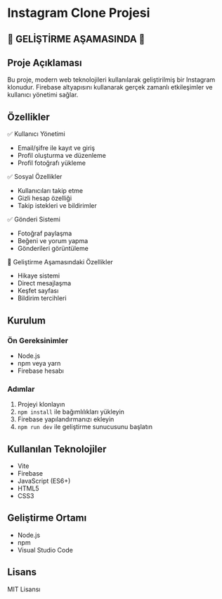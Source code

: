 # Instagram Clone Projesi

## 🚧 GELİŞTİRME AŞAMASINDA 🚧

## Proje Açıklaması

Bu proje, modern web teknolojileri kullanılarak geliştirilmiş bir Instagram klonudur. Firebase altyapısını kullanarak gerçek zamanlı etkileşimler ve kullanıcı yönetimi sağlar.

## Özellikler

✅ Kullanıcı Yönetimi

-   Email/şifre ile kayıt ve giriş
-   Profil oluşturma ve düzenleme
-   Profil fotoğrafı yükleme

✅ Sosyal Özellikler

-   Kullanıcıları takip etme
-   Gizli hesap özelliği
-   Takip istekleri ve bildirimler

✅ Gönderi Sistemi

-   Fotoğraf paylaşma
-   Beğeni ve yorum yapma
-   Gönderileri görüntüleme

🚧 Geliştirme Aşamasındaki Özellikler

-   Hikaye sistemi
-   Direct mesajlaşma
-   Keşfet sayfası
-   Bildirim tercihleri

## Kurulum

### Ön Gereksinimler

-   Node.js
-   npm veya yarn
-   Firebase hesabı

### Adımlar

1. Projeyi klonlayın
2. `npm install` ile bağımlılıkları yükleyin
3. Firebase yapılandırmanızı ekleyin
4. `npm run dev` ile geliştirme sunucusunu başlatın

## Kullanılan Teknolojiler

-   Vite
-   Firebase
-   JavaScript (ES6+)
-   HTML5
-   CSS3

## Geliştirme Ortamı

-   Node.js
-   npm
-   Visual Studio Code

## Lisans

MIT Lisansı

